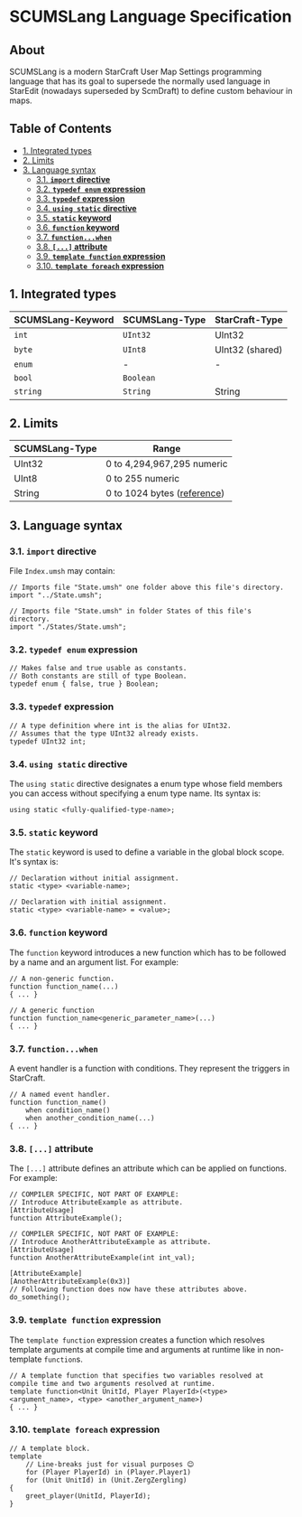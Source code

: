 # SCUMSLang Language Specification <!-- omit in toc -->

## About <!-- omit in toc -->

SCUMSLang is a modern StarCraft User Map Settings programming language that has its goal to supersede the normally used language in StarEdit (nowadays superseded by ScmDraft) to define custom behaviour in maps.

## Table of Contents <!-- omit in toc -->

- [1. Integrated types](#1-integrated-types)
- [2. Limits](#2-limits)
- [3. Language syntax](#3-language-syntax)
  - [3.1. **`import` directive**](#31-import-directive)
  - [3.2. **`typedef enum` expression**](#32-typedef-enum-expression)
  - [3.3. **`typedef` expression**](#33-typedef-expression)
  - [3.4. **`using static` directive**](#34-using-static-directive)
  - [3.5. **`static` keyword**](#35-static-keyword)
  - [3.6. **`function` keyword**](#36-function-keyword)
  - [3.7. **`function...when`**](#37-functionwhen)
  - [3.8. **`[...]` attribute**](#38--attribute)
  - [3.9. **`template function` expression**](#39-template-function-expression)
  - [3.10. **`template foreach` expression**](#310-template-foreach-expression)

## 1. Integrated types

SCUMSLang-Keyword | SCUMSLang-Type | StarCraft-Type
------------------|----------------|----------------
`int`             | `UInt32`       | UInt32
`byte`            | `UInt8`        | UInt32 (shared)
`enum`            | -              | -
`bool`            | `Boolean`      |
`string`          | `String`       | String

## 2. Limits

SCUMSLang-Type | Range
---------------|---------
UInt32         | 0 to 4,294,967,295 numeric
UInt8          | 0 to 255 numeric
String         | 0 to 1024 bytes ([reference](https://staredit-network.fandom.com/wiki/String#String_limits))

## 3. Language syntax

### 3.1. **`import` directive**

File `Index.umsh` may contain:

```
// Imports file "State.umsh" one folder above this file's directory.
import "../State.umsh";
```

```
// Imports file "State.umsh" in folder States of this file's directory.
import "./States/State.umsh";
```

### 3.2. **`typedef enum` expression**

```
// Makes false and true usable as constants.
// Both constants are still of type Boolean.
typedef enum { false, true } Boolean;
```

### 3.3. **`typedef` expression**

```
// A type definition where int is the alias for UInt32.
// Assumes that the type UInt32 already exists.
typedef UInt32 int;
```

### 3.4. **`using static` directive**

The `using static` directive designates a enum type whose field members you can access without specifying a enum type name. Its syntax is:

```
using static <fully-qualified-type-name>;
```

### 3.5. **`static` keyword**

The `static` keyword is used to define a variable in the global block scope. It's syntax is:

```
// Declaration without initial assignment.
static <type> <variable-name>;

// Declaration with initial assignment.
static <type> <variable-name> = <value>;
```

### 3.6. **`function` keyword**

The `function` keyword introduces a new function which has to be followed by a name and an argument list. For example:

```
// A non-generic function.
function function_name(...)
{ ... }

// A generic function
function function_name<generic_parameter_name>(...)
{ ... }
```

### 3.7. **`function...when`**

A event handler is a function with conditions. They represent the triggers in StarCraft.

```
// A named event handler.
function function_name() 
    when condition_name()
    when another_condition_name(...)
{ ... }
```

### 3.8. **`[...]` attribute**

The `[...]` attribute defines an attribute which can be applied on functions. For example:

```
// COMPILER SPECIFIC, NOT PART OF EXAMPLE:
// Introduce AttributeExample as attribute.
[AttributeUsage]
function AttributeExample();

// COMPILER SPECIFIC, NOT PART OF EXAMPLE:
// Introduce AnotherAttributeExample as attribute.
[AttributeUsage]
function AnotherAttributeExample(int int_val);

[AttributeExample]
[AnotherAttributeExample(0x3)]
// Following function does now have these attributes above.
do_something();
```

### 3.9. **`template function` expression**

The `template function` expression creates a function which resolves template arguments at compile time and arguments at runtime like in non-template `function`s.

```
// A template function that specifies two variables resolved at compile time and two arguments resolved at runtime.
template function<Unit UnitId, Player PlayerId>(<type> <argument_name>, <type> <another_argument_name>)
{ ... }
```

### 3.10. **`template foreach` expression**

```
// A template block.
template 
    // Line-breaks just for visual purposes 😊
    for (Player PlayerId) in (Player.Player1)
    for (Unit UnitId) in (Unit.ZergZergling)
{
    greet_player(UnitId, PlayerId);
}
```